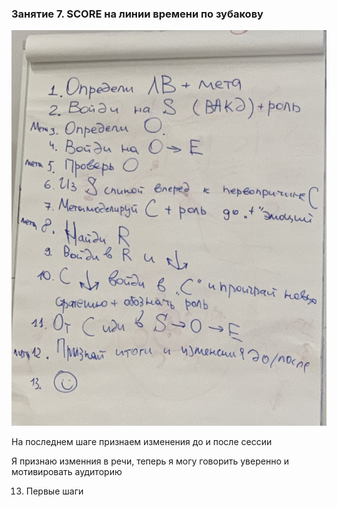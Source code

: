 ### Занятие 7. SCORE на линии времени по зубакову

![Схема работы SCORE](./images/IMG_4817.JPG)

На последнем шаге признаем изменения до и после сессии

Я признаю изменния в речи, теперь я могу говорить уверенно и мотивировать аудиторию

13. Первые шаги